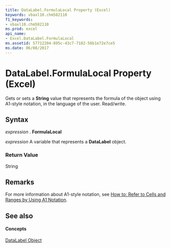 ```yaml
---
title: DataLabel.FormulaLocal Property (Excel)
keywords: vbaxl10.chm582110
f1_keywords:
- vbaxl10.chm582110
ms.prod: excel
api_name:
- Excel.DataLabel.FormulaLocal
ms.assetid: 57712204-895c-43c7-7182-56b1e72e7ce5
ms.date: 06/08/2017
---
```



# DataLabel.FormulaLocal Property (Excel)

Gets or sets a **String** value that represents the formula of the object using A1-style notation, in the language of the user. Read/write.


## Syntax

 _expression_ . **FormulaLocal**

 _expression_ A variable that represents a **DataLabel** object.


### Return Value

String


## Remarks

For more information about A1-style notation, see [How to: Refer to Cells and Ranges by Using A1 Notation](http://msdn.microsoft.com/library/c98741c5-465e-137f-872d-185a20068d4a%28Office.15%29.aspx).


## See also


#### Concepts


[DataLabel Object](datalabel-object-excel.md)

